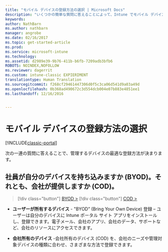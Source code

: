 ```yaml
---
title: "モバイル デバイスの登録方法の選択 | Microsoft Docs"
description: "いくつかの簡単な質問に答えることによって、Intune でモバイル デバイスを登録する方法を決定する"
keywords: 
author: NathBarn
ms.author: nathbarn
manager: angrobe
ms.date: 02/16/2017
ms.topic: get-started-article
ms.prod: 
ms.service: microsoft-intune
ms.technology: 
ms.assetid: d2989e39-9b76-411b-b6fb-7209adb3bfb6
ROBOTS: NOINDEX,NOFOLLOW
ms.reviewer: dagerrit
ms.custom: intune-classic EXPIERIMENT
translationtype: Human Translation
ms.sourcegitcommit: f268cf29461447306d0f5c3ca06d541d9a03a49d
ms.openlocfilehash: 0b368ad490672c3d554dcb004e07b883e4851ee1
ms.lasthandoff: 12/16/2016


---
```


# <a name="choose-how-to-enroll-mobile-devices"></a>モバイル デバイスの登録方法の選択

[!INCLUDE[classic-portal](../includes/classic-portal.md)]

次の一連の質問に答えることで、管理するデバイスの最適な登録方法が決まります。

## <a name="do-employees-bring-their-own-devices-byod-or-are-devices-provided-by-your-organization-cod"></a>**社員が自分のデバイスを持ち込みますか (BYOD)。それとも、会社が提供しますか (COD)。**

> [!div class="button"]
[BYOD >](choose-how-to-enroll-devices2.md)
> [!div class="button"]
[COD >](choose-how-to-enroll-devices3.md)

- **ユーザーが所有するデバイス** - "BYOD” (Bring Your Own Device) 登録 – ユーザーは自分のデバイスに Intune ポータル サイト アプリをインストールし、登録できます。電子メール、会社のアプリ、会社のデータ、サポートなど、会社のリソースにアクセスできます。  

- **会社所有のデバイス** -会社所有のデバイス (COD) を、会社のニーズや管理対象デバイスの種類に合わせ、さまざまな方法で登録できます。

